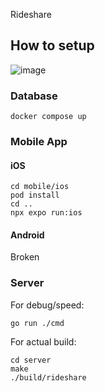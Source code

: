 Rideshare

## How to setup

![image](https://github.com/user-attachments/assets/eb5bccb7-3da7-486c-aacb-df463ed4b3e0)


### Database
```
docker compose up
```


### Mobile App

#### iOS

```
cd mobile/ios
pod install
cd ..
npx expo run:ios
```

#### Android
Broken


### Server

For debug/speed:
```
go run ./cmd
```

For actual build:
```
cd server
make
./build/rideshare
```

